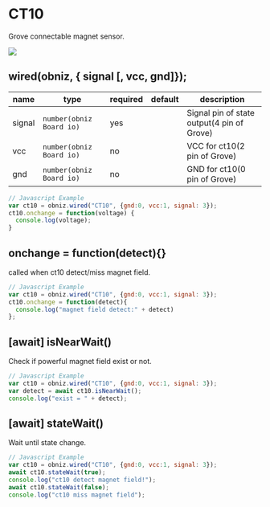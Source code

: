 # CT10

Grove connectable magnet sensor.

![](image.jpg)

## wired(obniz,  { signal [, vcc, gnd]});


| name   | type                     | required | default | description                                |
|--------|--------------------------|----------|---------|--------------------------------------------|
| signal | `number(obniz Board io)` | yes      | &nbsp;  | Signal pin of state output(4 pin of Grove) |
| vcc    | `number(obniz Board io)` | no       | &nbsp;  | VCC for ct10(2 pin of Grove)               |
| gnd    | `number(obniz Board io)` | no       | &nbsp;  | GND for ct10(0 pin of Grove)               |

```Javascript
// Javascript Example
var ct10 = obniz.wired("CT10", {gnd:0, vcc:1, signal: 3});
ct10.onchange = function(voltage) {
  console.log(voltage);
}
```

## onchange = function(detect){}

called when ct10 detect/miss magnet field.

```Javascript
// Javascript Example
var ct10 = obniz.wired("CT10", {gnd:0, vcc:1, signal: 3});
ct10.onchange = function(detect){
  console.log("magnet field detect:" + detect)
};
```

## [await] isNearWait()

Check if powerful magnet field exist or not.

```Javascript
// Javascript Example
var ct10 = obniz.wired("CT10", {gnd:0, vcc:1, signal: 3});
var detect = await ct10.isNearWait();
console.log("exist = " + detect);
```


## [await] stateWait()

Wait until state change.

```Javascript
// Javascript Example
var ct10 = obniz.wired("CT10", {gnd:0, vcc:1, signal: 3});
await ct10.stateWait(true); 
console.log("ct10 detect magnet field!");
await ct10.stateWait(false); 
console.log("ct10 miss magnet field");
```